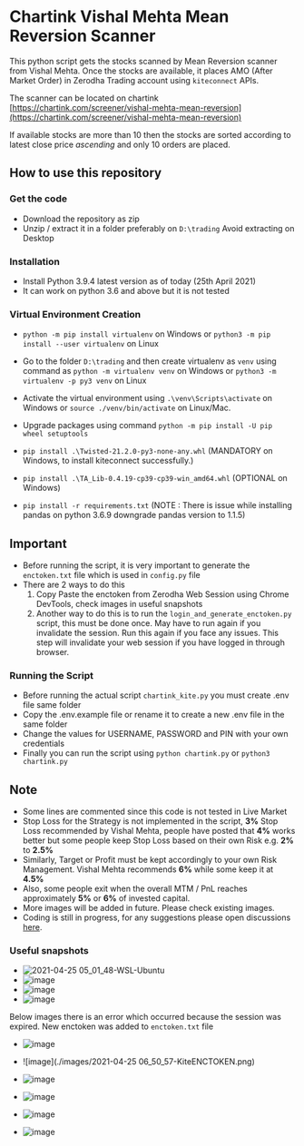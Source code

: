 # Chartink Vishal Mehta Mean Reversion Scanner

This python script gets the stocks scanned by Mean Reversion scanner from Vishal Mehta. Once the stocks are available, it places AMO (After Market Order) in Zerodha Trading account using `kiteconnect` APIs.

The scanner can be located on chartink [https://chartink.com/screener/vishal-mehta-mean-reversion](https://chartink.com/screener/vishal-mehta-mean-reversion)

If available stocks are more than 10 then the stocks are sorted according to latest close price _ascending_ and only 10 orders are placed.



## How to use this repository

### Get the code

* Download the repository as zip
* Unzip / extract it in a folder preferably on `D:\trading` Avoid extracting on Desktop
 

### Installation

* Install Python 3.9.4 latest version as of today (25th April 2021)
* It can work on python 3.6 and above but it is not tested

### Virtual Environment Creation

* `python -m pip install virtualenv` on Windows or `python3 -m pip install --user virtualenv` on Linux 
* Go to the folder `D:\trading` and then create virtualenv as `venv` using command as `python -m virtualenv venv` on Windows or `python3 -m virtualenv -p py3 venv` on Linux
* Activate the virtual environment using `.\venv\Scripts\activate` on Windows or `source ./venv/bin/activate` on Linux/Mac. 
* Upgrade packages using command `python -m pip install -U pip wheel setuptools`


* `pip install .\Twisted-21.2.0-py3-none-any.whl` (MANDATORY on Windows, to install kiteconnect successfully.)
* `pip install .\TA_Lib-0.4.19-cp39-cp39-win_amd64.whl` (OPTIONAL on Windows)
* `pip install -r requirements.txt` (NOTE : There is issue while installing pandas on python 3.6.9 downgrade pandas version to 1.1.5)


## Important

* Before running the script, it is very important to generate the `enctoken.txt` file which is used in `config.py` file
* There are 2 ways to do this
    1. Copy Paste the enctoken from Zerodha Web Session using Chrome DevTools, check images in useful snapshots
    2. Another way to do this is to run the `login_and_generate_enctoken.py` script, this must be done once. 
       May have to run again if you invalidate the session.
       Run this again if you face any issues.
       This step will invalidate your web session if you have logged in through browser.


### Running the Script

* Before running the actual script `chartink_kite.py` you must create .env file same folder
* Copy the .env.example file or rename it to create a new .env file in the same folder
* Change the values for USERNAME, PASSWORD and PIN with your own credentials
* Finally you can run the script using `python chartink.py` or `python3 chartink.py`

## Note

* Some lines are commented since this code is not tested in Live Market
* Stop Loss for the Strategy is not implemented in the script, **3%** Stop Loss recommended by Vishal Mehta, people have posted that **4%** works better but some people keep Stop Loss based on their own Risk e.g. **2%** to **2.5%**
* Similarly, Target or Profit must be kept accordingly to your own Risk Management. Vishal Mehta recommends **6%** while some keep it at **4.5%** 
* Also, some people exit when the overall MTM / PnL reaches approximately **5%** or **6%** of invested capital.
* More images will be added in future. Please check existing images.
* Coding is still in progress, for any suggestions please open discussions [here](https://github.com/algo2t/chartink_kite_amo_mean_reversion/discussions/1#discussion-3336072).


### Useful snapshots

* ![2021-04-25 05_01_48-WSL-Ubuntu](https://user-images.githubusercontent.com/73125182/115976343-aeb37b00-a58a-11eb-964f-c547cc329aac.png)
* ![image](https://user-images.githubusercontent.com/73125182/115976649-aad52800-a58d-11eb-95cb-e919bc7850d0.png)
* ![image](https://user-images.githubusercontent.com/73125182/115976685-fee00c80-a58d-11eb-93eb-92c55cbab47a.png)
* ![image](https://user-images.githubusercontent.com/73125182/115976708-57afa500-a58e-11eb-853a-2b3bbd8d0763.png)

Below images there is an error which occurred because the session was expired. New enctoken was added to `enctoken.txt` file
* ![image](https://user-images.githubusercontent.com/73125182/115976802-4adf8100-a58f-11eb-8d26-0477e9083c9f.png)
* ![image](./images/2021-04-25 06_50_57-KiteENCTOKEN.png)

* ![image](https://user-images.githubusercontent.com/73125182/115976365-f0442600-a58a-11eb-8e6f-19e2bd29a773.png)
* ![image](https://user-images.githubusercontent.com/73125182/115976373-110c7b80-a58b-11eb-9f25-fadd2f7c5f15.png)
* ![image](https://user-images.githubusercontent.com/73125182/115976385-2f727700-a58b-11eb-948c-83546fc1a2dd.png)
* ![image](https://user-images.githubusercontent.com/73125182/115976391-42854700-a58b-11eb-96a1-37ae39dcc1ab.png)



